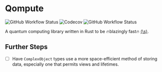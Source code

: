 # Qompute

![GitHub Workflow Status][1] ![Codecov][2] ![GitHub Workflow Status][3]

A quantum computing library written in Rust to be :fire:blazingly fast:fire:
[(\s)](https://toneindicators.carrd.co/#masterlist).

## Further Steps

- [ ] Have `ComplexObject` types use a more space-efficient method of
storing data, especially one that permits views and lifetimes.

[1]: https://img.shields.io/github/actions/workflow/status/ArvinSKushwaha/qompute/rust.yml?style=for-the-badge
[2]: https://img.shields.io/codecov/c/gh/ArvinSKushwaha/qompute?style=for-the-badge
[3]: https://img.shields.io/github/actions/workflow/status/ArvinSKushwaha/qompute/audit.yml?label=SEC-ADUIT&style=for-the-badge
